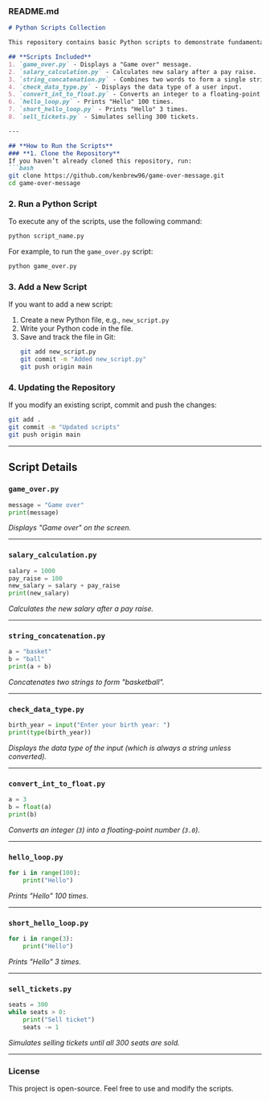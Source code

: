 ### **README.md**  

```markdown
# Python Scripts Collection

This repository contains basic Python scripts to demonstrate fundamental programming concepts. Each script includes instructions on how to run it.

## **Scripts Included**
1. `game_over.py` - Displays a "Game over" message.
2. `salary_calculation.py` - Calculates new salary after a pay raise.
3. `string_concatenation.py` - Combines two words to form a single string.
4. `check_data_type.py` - Displays the data type of a user input.
5. `convert_int_to_float.py` - Converts an integer to a floating-point number.
6. `hello_loop.py` - Prints "Hello" 100 times.
7. `short_hello_loop.py` - Prints "Hello" 3 times.
8. `sell_tickets.py` - Simulates selling 300 tickets.

---

## **How to Run the Scripts**
### **1. Clone the Repository**
If you haven’t already cloned this repository, run:
```bash
git clone https://github.com/kenbrew96/game-over-message.git
cd game-over-message
```

### **2. Run a Python Script**
To execute any of the scripts, use the following command:
```bash
python script_name.py
```
For example, to run the `game_over.py` script:
```bash
python game_over.py
```

### **3. Add a New Script**
If you want to add a new script:
1. Create a new Python file, e.g., `new_script.py`
2. Write your Python code in the file.
3. Save and track the file in Git:
   ```bash
   git add new_script.py
   git commit -m "Added new_script.py"
   git push origin main
   ```

### **4. Updating the Repository**
If you modify an existing script, commit and push the changes:
```bash
git add .
git commit -m "Updated scripts"
git push origin main
```

---

## **Script Details**
### `game_over.py`
```python
message = "Game over"
print(message)
```
*Displays "Game over" on the screen.*

---

### `salary_calculation.py`
```python
salary = 1000
pay_raise = 100
new_salary = salary + pay_raise
print(new_salary)
```
*Calculates the new salary after a pay raise.*

---

### `string_concatenation.py`
```python
a = "basket"
b = "ball"
print(a + b)
```
*Concatenates two strings to form "basketball".*

---

### `check_data_type.py`
```python
birth_year = input("Enter your birth year: ")
print(type(birth_year))
```
*Displays the data type of the input (which is always a string unless converted).*

---

### `convert_int_to_float.py`
```python
a = 3
b = float(a)
print(b)
```
*Converts an integer (`3`) into a floating-point number (`3.0`).*

---

### `hello_loop.py`
```python
for i in range(100):
    print("Hello")
```
*Prints "Hello" 100 times.*

---

### `short_hello_loop.py`
```python
for i in range(3):
    print("Hello")
```
*Prints "Hello" 3 times.*

---

### `sell_tickets.py`
```python
seats = 300
while seats > 0:
    print("Sell ticket")
    seats -= 1
```
*Simulates selling tickets until all 300 seats are sold.*

---

### **License**
This project is open-source. Feel free to use and modify the scripts.
```
